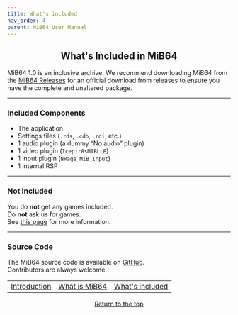 ```yaml
---
title: What's included
nav_order: 4
parent: MiB64 User Manual
---
```



## <center>What's Included in MiB64</center>


MiB64 1.0 is an inclusive archive. We recommend downloading MiB64 from the [MiB64 Releases](web-links#mib64-releases) for an official download from releases to ensure you have the complete and unaltered package.

---

### Included Components

- The application  
- Settings files (`.rds`, `.cdb`, `.rdi`, etc.)  
- 1 audio plugin (a dummy “No audio” plugin)  
- 1 video plugin (`Icepir8sMIBLLE`)  
- 1 input plugin (`NRage_MiB_Input`)  
- 1 internal RSP

---

### Not Included

You do **not** get any games included.  
Do **not** ask us for games.  
See [this page](installing-games) for more information.

---

### Source Code

The MiB64 source code is available on [GitHub](https://github.com/MiB64/MiB64-public).  
Contributors are always welcome.

<table align="center">
  <tr>
    <td class="auto-style3" style="text-align: center;">
      <a href="introduction">Introduction</a>
    </td>
    <td class="auto-style3" style="text-align: center;">
      <a href="what-is-mib64">What is MiB64</a>
    </td>
    <td class="auto-style3" style="text-align: center;">
      <a href="whats-included">What's included</a>
    </td>
  </tr>
</table>

<p style="text-align:center"><a href="#">Return to the top</a></p>

<!-- ClauseEcho: What's Included Protocol Complete -->

